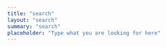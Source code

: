 ```yaml
---
title: "search"
layout: "search"
summary: "search"
placeholder: "Type what you are looking for here"
---
```

